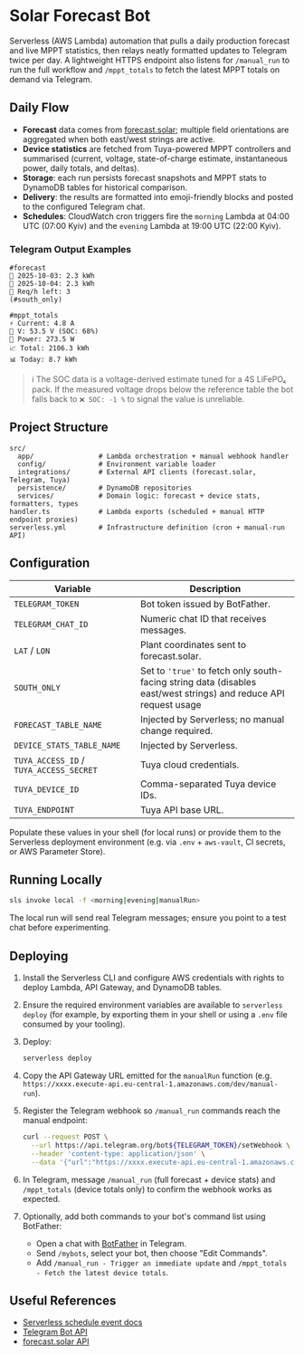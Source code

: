 # Solar Forecast Bot

Serverless (AWS Lambda) automation that pulls a daily production forecast and live MPPT statistics, then relays neatly formatted updates to Telegram twice per day. A lightweight HTTPS endpoint also listens for `/manual_run` to run the full workflow and `/mppt_totals` to fetch the latest MPPT totals on demand via Telegram.

## Daily Flow

- **Forecast** data comes from [forecast.solar](https://forecast.solar/); multiple field orientations are aggregated when both east/west strings are active.
- **Device statistics** are fetched from Tuya-powered MPPT controllers and summarised (current, voltage, state-of-charge estimate, instantaneous power, daily totals, and deltas).
- **Storage**: each run persists forecast snapshots and MPPT stats to DynamoDB tables for historical comparison.
- **Delivery**: the results are formatted into emoji-friendly blocks and posted to the configured Telegram chat.
- **Schedules**: CloudWatch cron triggers fire the `morning` Lambda at 04:00 UTC (07:00 Kyiv) and the `evening` Lambda at 19:00 UTC (22:00 Kyiv).

### Telegram Output Examples

```text
#forecast
📅 2025-10-03: 2.3 kWh
📅 2025-10-04: 2.3 kWh
🔄 Req/h left: 3
(#south_only)
```

```text
#mppt_totals
⚡ Current: 4.8 A
🔋 V: 53.5 V (SOC: 68%)
🔌 Power: 273.5 W
📈 Total: 2106.3 kWh
📊 Today: 8.7 kWh
```

> ℹ️ The SOC data is a voltage-derived estimate tuned for a 4S LiFePO₄ pack. If the measured voltage drops below the reference table the bot falls back to `❌ SOC: -1 %` to signal the value is unreliable.

## Project Structure

```text
src/
  app/                # Lambda orchestration + manual webhook handler
  config/             # Environment variable loader
  integrations/       # External API clients (forecast.solar, Telegram, Tuya)
  persistence/        # DynamoDB repositories
  services/           # Domain logic: forecast + device stats, formatters, types
handler.ts            # Lambda exports (scheduled + manual HTTP endpoint proxies)
serverless.yml        # Infrastructure definition (cron + manual-run API)
```

## Configuration

| Variable                                | Description                                                                                                      |
| --------------------------------------- | ---------------------------------------------------------------------------------------------------------------- |
| `TELEGRAM_TOKEN`                        | Bot token issued by BotFather.                                                                                   |
| `TELEGRAM_CHAT_ID`                      | Numeric chat ID that receives messages.                                                                          |
| `LAT` / `LON`                           | Plant coordinates sent to forecast.solar.                                                                        |
| `SOUTH_ONLY`                            | Set to `'true'` to fetch only south-facing string data (disables east/west strings) and reduce API request usage |
| `FORECAST_TABLE_NAME`                   | Injected by Serverless; no manual change required.                                                               |
| `DEVICE_STATS_TABLE_NAME`               | Injected by Serverless.                                                                                          |
| `TUYA_ACCESS_ID` / `TUYA_ACCESS_SECRET` | Tuya cloud credentials.                                                                                          |
| `TUYA_DEVICE_ID`                        | Comma-separated Tuya device IDs.                                                                                 |
| `TUYA_ENDPOINT`                         | Tuya API base URL.                                                                                               |

Populate these values in your shell (for local runs) or provide them to the Serverless deployment environment (e.g. via `.env` + `aws-vault`, CI secrets, or AWS Parameter Store).

## Running Locally

```bash
sls invoke local -f <morning|evening|manualRun>
```

The local run will send real Telegram messages; ensure you point to a test chat before experimenting.

## Deploying

1. Install the Serverless CLI and configure AWS credentials with rights to deploy Lambda, API Gateway, and DynamoDB tables.
2. Ensure the required environment variables are available to `serverless deploy` (for example, by exporting them in your shell or using a `.env` file consumed by your tooling).
3. Deploy:

   ```bash
   serverless deploy
   ```

4. Copy the API Gateway URL emitted for the `manualRun` function (e.g. `https://xxxx.execute-api.eu-central-1.amazonaws.com/dev/manual-run`).
5. Register the Telegram webhook so `/manual_run` commands reach the manual endpoint:

   ```bash
   curl --request POST \
     --url https://api.telegram.org/bot${TELEGRAM_TOKEN}/setWebhook \
     --header 'content-type: application/json' \
     --data '{"url":"https://xxxx.execute-api.eu-central-1.amazonaws.com/dev/manual-run"}'
   ```

6. In Telegram, message `/manual_run` (full forecast + device stats) and `/mppt_totals` (device totals only) to confirm the webhook works as expected.
7. Optionally, add both commands to your bot's command list using BotFather:
   - Open a chat with [BotFather](https://t.me/botfather) in Telegram.
   - Send `/mybots`, select your bot, then choose "Edit Commands".
   - Add `/manual_run - Trigger an immediate update` and `/mppt_totals - Fetch the latest device totals`.

## Useful References

- [Serverless schedule event docs](https://www.serverless.com/framework/docs/providers/aws/events/schedule/)
- [Telegram Bot API](https://core.telegram.org/bots/api)
- [forecast.solar API](https://forecast.solar/)
